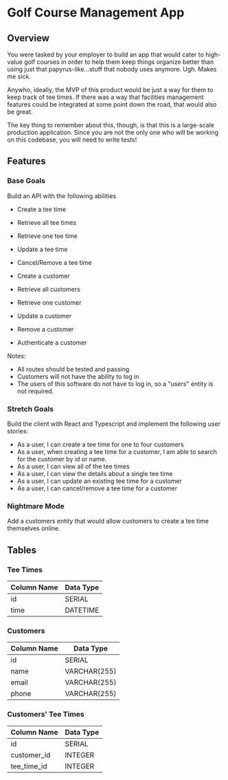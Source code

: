 # Golf Course Management App

## Overview

You were tasked by your employer to build an app that would cater to high-value golf courses in order to help them keep things organize better than using just that papyrus-like...stuff that nobody uses anymore. Ugh. Makes me sick.

Anywho, ideally, the MVP of this product would be just a way for them to keep track of tee times. If there was a way that facilities management features could be integrated at some point down the road, that would also be great.

The key thing to remember about this, though, is that this is a large-scale production application. Since you are not the only one who will be working on this codebase, you will need to write tests!

## Features

### Base Goals

Build an API with the following abilities

- Create a tee time
- Retrieve all tee times
- Retrieve one tee time
- Update a tee time
- Cancel/Remove a tee time

- Create a customer
- Retrieve all customers
- Retrieve one customer
- Update a customer
- Remove a customer
- Authenticate a customer

Notes:

- All routes should be tested and passing
- Customers will not have the ability to log in
- The users of this software do not have to log in, so a "users" entity is not required.

### Stretch Goals

Build the client with React and Typescript and implement the following user stories:

- As a user, I can create a tee time for one to four customers
- As a user, when creating a tee time for a customer, I am able to search for the customer by id or name.
- As a user, I can view all of the tee times
- As a user, I can view the details about a single tee time
- As a user, I can update an existing tee time for a customer
- As a user, I can cancel/remove a tee time for a customer

### Nightmare Mode

Add a customers entity that would allow customers to create a tee time themselves online.

## Tables

### Tee Times

| Column Name | Data Type |
| ----------- | --------- |
| id          | SERIAL    |
| time        | DATETIME  |

### Customers

| Column Name | Data Type    |
| ----------- | ------------ |
| id          | SERIAL       |
| name        | VARCHAR(255) |
| email       | VARCHAR(255) |
| phone       | VARCHAR(255) |

### Customers' Tee Times

| Column Name | Data Type |
| ----------- | --------- |
| id          | SERIAL    |
| customer_id | INTEGER   |
| tee_time_id | INTEGER   |
